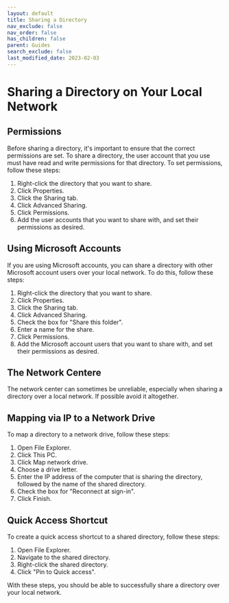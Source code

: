 ```yaml
---
layout: default
title: Sharing a Directory
nav_exclude: false
nav_order: false
has_children: false
parent: Guides
search_exclude: false
last_modified_date: 2023-02-03
---
```


# Sharing a Directory on Your Local Network

## Permissions

Before sharing a directory, it's important to ensure that the correct permissions are set. To share a directory, the user account that you use must have read and write permissions for that directory. To set permissions, follow these steps:

1. Right-click the directory that you want to share.
2. Click Properties.
3. Click the Sharing tab.
4. Click Advanced Sharing.
5. Click Permissions.
6. Add the user accounts that you want to share with, and set their permissions as desired.

## Using Microsoft Accounts

If you are using Microsoft accounts, you can share a directory with other Microsoft account users over your local network. To do this, follow these steps:

1. Right-click the directory that you want to share.
2. Click Properties.
3. Click the Sharing tab.
4. Click Advanced Sharing.
5. Check the box for "Share this folder".
6. Enter a name for the share.
7. Click Permissions.
8. Add the Microsoft account users that you want to share with, and set their permissions as desired.

## The Network Centere

The network center can sometimes be unreliable, especially when sharing a directory over a local network. If possible avoid it altogether.

## Mapping via IP to a Network Drive

To map a directory to a network drive, follow these steps:

1. Open File Explorer.
2. Click This PC.
3. Click Map network drive.
4. Choose a drive letter.
5. Enter the IP address of the computer that is sharing the directory, followed by the name of the shared directory.
6. Check the box for "Reconnect at sign-in".
7. Click Finish.

## Quick Access Shortcut

To create a quick access shortcut to a shared directory, follow these steps:

1. Open File Explorer.
2. Navigate to the shared directory.
3. Right-click the shared directory.
4. Click "Pin to Quick access".

With these steps, you should be able to successfully share a directory over your local network.
